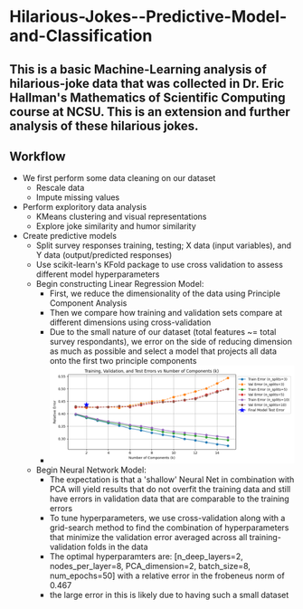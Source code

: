 # Hilarious-Jokes--Predictive-Model-and-Classification
This is a basic Machine-Learning analysis of hilarious-joke data that was collected in Dr. Eric Hallman's Mathematics of Scientific Computing course at NCSU. This is an extension and further analysis of these hilarious jokes.
---
## Workflow
- We first perform some data cleaning on our dataset
    - Rescale data
    - Impute missing values
- Perform exploritory data analysis
    - KMeans clustering and visual representations
    - Explore joke similarity and humor similarity
- Create predictive models
    - Split survey responses training, testing; X data (input variables), and Y data (output/predicted responses)
    - Use scikit-learn's KFold package to use cross validation to assess different model hyperparameters
    - Begin constructing Linear Regression Model:
        - First, we reduce the dimensionality of the data using Principle Component Analysis
        - Then we compare how training and validation sets compare at different dimensions using cross-validation
        - Due to the small nature of our dataset (total features ~= total survey respondants), we error on the side of reducing dimension as much as possible and select a model that projects all data onto the first two principle components
        - ![For the final model we choose to project the X data onto a two-dimensional subspace](final_model_test_results.png)
    - Begin Neural Network Model:
        - The expectation is that a 'shallow' Neural Net in combination with PCA will yield results that do not overfit the training data and still have errors in validation data that are comparable to the training errors
        - To tune hyperparameters, we use cross-validation along with a grid-search method to find the combination of hyperparameters that minimize the validation error averaged across all training-validation folds in the data
        - The optimal hyperparamters are: [n_deep_layers=2, nodes_per_layer=8, PCA_dimension=2, batch_size=8, num_epochs=50] with a relative error in the frobeneus norm of 0.467
        - the large error in this is likely due to having such a small dataset
        